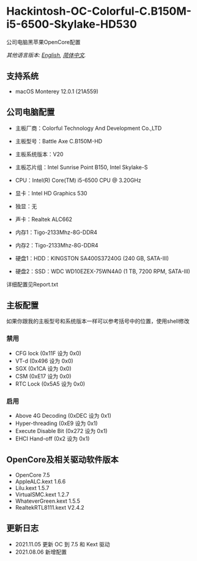 # Hackintosh-OC-Colorful-C.B150M-i5-6500-Skylake-HD530

公司电脑黑苹果OpenCore配置

*其他语言版本: [English](README.md), [简体中文](README-CN.md).*

## 支持系统

* macOS Monterey 12.0.1 (21A559)

## 公司电脑配置

* 主板厂商：Colorful Technology And Development Co.,LTD
* 主板型号：Battle Axe C.B150M-HD
* 主板系统版本：V20
* 主板芯片组：Intel Sunrise Point B150, Intel Skylake-S

* CPU：Intel(R) Core(TM) i5-6500 CPU @ 3.20GHz
* 显卡：Intel HD Graphics 530
* 独显：无
* 声卡：Realtek ALC662

* 内存1：Tigo-2133Mhz-8G-DDR4
* 内存2：Tigo-2133Mhz-8G-DDR4

* 硬盘1：HDD：KINGSTON SA400S37240G  (240 GB, SATA-III)
* 硬盘2：SSD：WDC WD10EZEX-75WN4A0  (1 TB, 7200 RPM, SATA-III)

详细配置见Report.txt

## 主板配置

如果你跟我的主板型号和系统版本一样可以参考括号中的位置，使用shell修改

### 禁用

* CFG lock (0x11F 设为 0x0)
* VT-d (0x496 设为 0x0)
* SGX (0x1CA 设为 0x0)
* CSM (0xE17 设为 0x0)
* RTC Lock (0x5A5 设为 0x0)

### 启用

* Above 4G Decoding (0xDEC 设为 0x1)
* Hyper-threading (0xE9 设为 0x1)
* Execute Disable Bit (0x272 设为 0x1)
* EHCI Hand-off (0x2 设为 0x1)

## OpenCore及相关驱动软件版本

* OpenCore 7.5
* AppleALC.kext 1.6.6
* Lilu.kext 1.5.7
* VirtualSMC.kext 1.2.7
* WhateverGreen.kext 1.5.5
* RealtekRTL8111.kext V2.4.2

## 更新日志

* 2021.11.05 更新 OC 到 7.5 和 Kext 驱动
* 2021.08.06 新增配置
